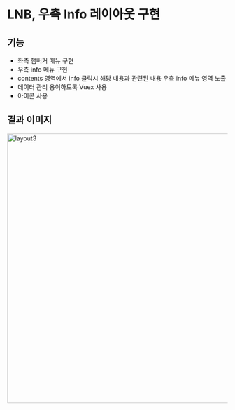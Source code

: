 # LNB, 우측 Info 레이아웃 구현
## 기능 
- 좌측 햄버거 메뉴 구현                  
- 우측 info 메뉴 구현                  
- contents 영역에서 info 클릭시 해당 내용과 관련된 내용 우측 info 메뉴 영역 노출               
- 데이터 관리 용이하도록 Vuex 사용                  
- 아이콘 사용                            
                             
## 결과 이미지            
<img width="614" alt="layout3" src="https://user-images.githubusercontent.com/42309919/115995502-85d8c780-a616-11eb-90a1-1c52002304c5.PNG">                  
   
